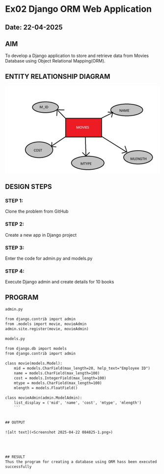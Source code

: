 # Ex02 Django ORM Web Application
## Date: 22-04-2025

## AIM
To develop a Django application to store and retrieve data from Movies Database using Object Relational Mapping(ORM).

## ENTITY RELATIONSHIP DIAGRAM

![alt text](<ORM entity.jpg>)

## DESIGN STEPS

### STEP 1:
Clone the problem from GitHub

### STEP 2:
Create a new app in Django project

### STEP 3:
Enter the code for admin.py and models.py

### STEP 4:
Execute Django admin and create details for 10 books

## PROGRAM
```
admin.py

from django.contrib import admin
from .models import movie, movieAdmin
admin.site.register(movie, movieAdmin)

models.py

from django.db import models
from django.contrib import admin

class movie(models.Model):
    mid = models.CharField(max_length=20, help_text="Employee ID")
    name = models.CharField(max_length=100)
    cost = models.IntegerField(max_length=100)
    mtype = models.CharField(max_length=100)
    mlength = models.FloatField()

class movieAdmin(admin.ModelAdmin):
    list_display = ('mid', 'name', 'cost', 'mtype', 'mlength')
    ```


## OUTPUT

![alt text](<Screenshot 2025-04-22 084825-1.png>)




## RESULT
Thus the program for creating a database using ORM hass been executed successfully
